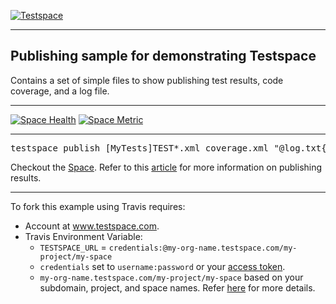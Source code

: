 [![Testspace](http://www.testspace.com/public/img/testspace_logo.png)](http://www.testspace.com)

***

## Publishing sample for demonstrating Testspace 


Contains a set of simple files to show publishing test results, code coverage, and a log file.

***
[![Space Health](https://samples.testspace.com/projects/87/spaces/292/badge)](https://samples.testspace.com/projects/87/spaces/292 "Test Cases")
[![Space Metric](https://samples.testspace.com/projects/87/spaces/292/metrics/187/badge)](https://samples.testspace.com/projects/87/spaces/292/metrics#metric-187 "Line/Statement Coverage")

***


<pre>
testspace publish [MyTests]TEST*.xml coverage.xml "@log.txt{this is my test log}" 
</pre>

Checkout the [Space](https://samples.testspace.com/projects/getting.started/spaces/my-results). Refer to this [article](http://help.testspace.com/getting-started:publish-results) for more information on publishing results. 

***

To fork this example using Travis requires:
  - Account at www.testspace.com.
  - Travis Environment Variable: 
    - `TESTSPACE_URL` = `credentials:@my-org-name.testspace.com/my-project/my-space`
    - `credentials` set to `username:password` or your [access token](http://help.testspace.com/using-your-organization:user-settings).
    - `my-org-name.testspace.com/my-project/my-space` based on your subdomain, project, and space names. Refer [here](http://help.testspace.com/reference:runner-reference#login-credentials) for more details. 
    
